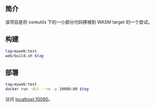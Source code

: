 ## 简介

该项目是将 coreutils 下的一小部分代码移植到 WASM target 的一个尝试。

## 构建

```bash
tag=myweb:test
web/build.sh $tag
```

## 部署

```bash
tag=myweb:test
docker run -dit --rm -p 10080:80 $tag
```

访问 [localhost:10080](http://localhost:10080)。
